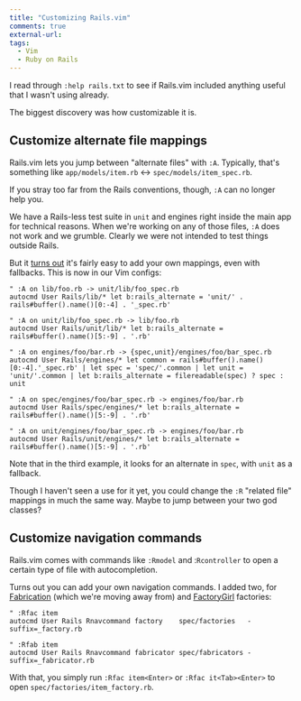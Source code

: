 ```yaml
---
title: "Customizing Rails.vim"
comments: true
external-url:
tags:
  - Vim
  - Ruby on Rails
---
```


I read through `:help rails.txt` to see if Rails.vim included anything useful that I wasn't using already.

The biggest discovery was how customizable it is.


## Customize alternate file mappings

Rails.vim lets you jump between "alternate files" with `:A`. Typically, that's something like `app/models/item.rb` ↔ `spec/models/item_spec.rb`.

If you stray too far from the Rails conventions, though, `:A` can no longer help you.

We have a Rails-less test suite in `unit` and engines right inside the main app for technical reasons. When we're working on any of those files, `:A` does not work and we grumble. Clearly we were not intended to test things outside Rails.

But it [turns out](https://github.com/tpope/vim-rails/issues/146) it's fairly easy to add your own mappings, even with fallbacks. This is now in our Vim configs:

``` vim
" :A on lib/foo.rb -> unit/lib/foo_spec.rb
autocmd User Rails/lib/* let b:rails_alternate = 'unit/' . rails#buffer().name()[0:-4] . '_spec.rb'

" :A on unit/lib/foo_spec.rb -> lib/foo.rb
autocmd User Rails/unit/lib/* let b:rails_alternate = rails#buffer().name()[5:-9] . '.rb'

" :A on engines/foo/bar.rb -> {spec,unit}/engines/foo/bar_spec.rb
autocmd User Rails/engines/* let common = rails#buffer().name()[0:-4].'_spec.rb' | let spec = 'spec/'.common | let unit = 'unit/'.common | let b:rails_alternate = filereadable(spec) ? spec : unit

" :A on spec/engines/foo/bar_spec.rb -> engines/foo/bar.rb
autocmd User Rails/spec/engines/* let b:rails_alternate = rails#buffer().name()[5:-9] . '.rb'

" :A on unit/engines/foo/bar_spec.rb -> engines/foo/bar.rb
autocmd User Rails/unit/engines/* let b:rails_alternate = rails#buffer().name()[5:-9] . '.rb'
```

Note that in the third example, it looks for an alternate in `spec`, with `unit` as a fallback.

Though I haven't seen a use for it yet, you could change the `:R` "related file" mappings in much the same way. Maybe to jump between your two god classes?


## Customize navigation commands

Rails.vim comes with commands like `:Rmodel` and :`Rcontroller` to open a certain type of file with autocompletion.

Turns out you can add your own navigation commands. I added two, for [Fabrication](http://www.fabricationgem.org/) (which we're moving away from) and [FactoryGirl](https://github.com/thoughtbot/factory_girl) factories:

``` vim
" :Rfac item
autocmd User Rails Rnavcommand factory    spec/factories   -suffix=_factory.rb

" :Rfab item
autocmd User Rails Rnavcommand fabricator spec/fabricators -suffix=_fabricator.rb
```

With that, you simply run `:Rfac item<Enter>` or `:Rfac it<Tab><Enter>` to open `spec/factories/item_factory.rb`.
